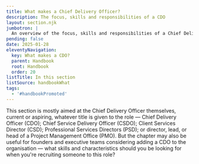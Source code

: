 ```yaml
---
title: What makes a Chief Delivery Officer?
description: The focus, skills and responsibilities of a CDO
layout: section.njk
jumbotron: |
  An overview of the focus, skills and responsibilities of a Chief Delivery Officer, to help understand the role and appreciate the capabilities and characteristics required for a CDO.
pending: false
date: 2025-01-28
eleventyNavigation:
  key: What makes a CDO?
  parent: Handbook
  root: Handbook
  order: 20
listTitle: In this section
listSource: handbookWhat
tags:
  - '#handbookPromoted'
---
```


This section is mostly aimed at the Chief Delivery Officer themselves, current or aspiring, whatever title is given to the role — Chief Delivery Officer (CDO); Chief Service Delivery Officer (CSDO); Client Services Director (CSD); Professional Services Directors (PSD); or director, lead, or head of a Project Management Office (PMO). But the chapter may also be useful for founders and executive teams considering adding a CDO to the organisation — what skills and characteristics should you be looking for when you're recruiting someone to this role?
